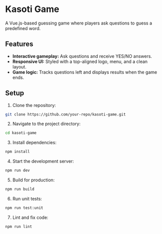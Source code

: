 # Kasoti Game

A Vue.js-based guessing game where players ask questions to guess a predefined word.

## Features

- **Interactive gameplay:** Ask questions and receive YES/NO answers.
- **Responsive UI:** Styled with a top-aligned logo, menu, and a clean layout.
- **Game logic:** Tracks questions left and displays results when the game ends.

## Setup

1. Clone the repository:

```sh
git clone https://github.com/your-repo/kasoti-game.git
```

2. Navigate to the project directory:

```sh
cd kasoti-game
```

3. Install dependencies:

```sh
npm install
```

4. Start the development server:

```sh
npm run dev
```

5. Build for production:

```sh
npm run build
```

6. Run unit tests:

```sh
npm run test:unit
```

7. Lint and fix code:

```sh
npm run lint
```
